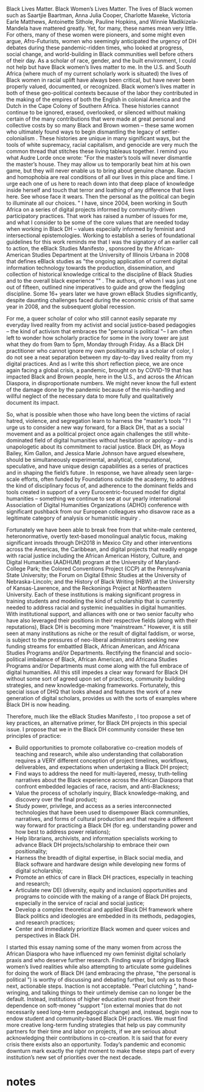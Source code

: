 
Black Lives Matter. Black Women’s Lives Matter. The lives of Black women such as Saartjie Baartman, Anna Julia Cooper, Charlotte Maxeke, Victoria Earle Matthews, Antoinette Sithole, Pauline Hopkins, and Winnie Madikizela-Mandela have mattered greatly. Yet, for many, these names mean very little. For others, many of these women were pioneers, and some might even argue, Afro-Futurists, women who seemingly anticipated the urgency of DH debates during these pandemic-ridden times, who looked at progress, social change, and world-building in Black communities well before others of their day. As a scholar of race, gender, and the built environment, I could not help but have Black women’s lives matter to me. In the U.S. and South Africa (where much of my current scholarly work is situated) the lives of Black women in racial uplift have always been critical, but have never been properly valued, documented, or recognized. Black women’s lives matter in both of these geo-political contexts because of the labor they contributed in the making of the empires of both the English in colonial America and the Dutch in the Cape Colony of Southern Africa. These histories cannot continue to be ignored, erased, overlooked, or silenced without making certain of the many contributions that were made at great personal and collective costs by so many Black and Brown women – these same women who ultimately found ways to begin dismantling the legacy of settler-colonialism . These histories are unique in many significant ways, but the tools of white supremacy, racial capitalism, and genocide are very much the common thread that stitches these living tableaus together. I remind you what Audre Lorde once wrote: 
"For the master’s tools will never dismantle the master’s house. They may allow us to temporarily beat him at his own game, but they will never enable us to bring about genuine change. Racism and homophobia are real conditions of all our lives in this place and time. I urge each one of us here to reach down into that deep place of knowledge inside herself and touch that terror and loathing of any difference that lives here. See whose face it wears. Then the personal as the political can begin to illuminate all our choices. "
I have, since 2004, been working in South Africa on a series of digital projects informed by community-driven participatory practices. That work has raised a number of issues for me, and what I consider to be some of the core values that are needed today when working in Black DH – values especially informed by feminist and intersectional epistemologies. Working to establish a series of foundational guidelines for this work reminds me that I was the signatory of an earlier call to action, the eBlack Studies Manifesto , sponsored by the African-American Studies Department at the University of Illinois Urbana in 2008 that defines eBlack studies as "the ongoing application of current digital information technology towards the production, dissemination, and collection of historical knowledge critical to the discipline of Black Studies and to the overall black experience "" . The authors, of whom I was just one out of fifteen, outlined nine imperatives to guide and grow the fledgling discipline. Some 16+ years later we have grown eBlack Studies significantly, despite daunting challenges faced during the economic crisis of that same year in 2008, and the subsequent global recession. 

For me, a queer scholar of color who still cannot easily separate my everyday lived reality from my activist and social justice-based pedagogies – the kind of activism that embraces the "personal is political "– I am often left to wonder how scholarly practice for some in the ivory tower are just what they do from 9am to 5pm, Monday through Friday. As a Black DH practitioner who cannot ignore my own positionality as a scholar of color, I do not see a neat separation between my day-to-day lived reality from my digital practices. And as I write this short reflection piece, we are once again facing a global crisis, a pandemic, brought on by COVID-19 that has impacted Black and Brown people, here in the U.S., and across the African Diaspora, in disproportionate numbers. We might never know the full extent of the damage done by the pandemic because of the mis-handling and willful neglect of the necessary data to more fully and qualitatively document its impact. 

So, what is possible when those who have long been the victims of racial hatred, violence, and segregation learn to harness the "master’s tools "? I urge us to consider a new way forward, for a Black DH, that as a social movement and as a political project once again challenges the still white-dominated field of digital humanities without hesitation or apology – and is unapologetic about its commitment to racial justice. Black DH, as Moya Bailey, Kim Gallon, and Jessica Marie Johnson have argued elsewhere, should be simultaneously experimental, analytical, computational, speculative, and have unique design capabilities as a series of practices and in shaping the field’s future . In response, we have already seen large-scale efforts, often funded by Foundations outside the academy, to address the kind of disciplinary focus of, and adherence to the dominant fields and tools created in support of a very Eurocentric-focused model for digital humanities – something we continue to see at our yearly international Association of Digital Humanities Organizations (ADHO) conference with significant pushback from our European colleagues who disavow race as a legitimate category of analysis or humanistic inquiry . 

Fortunately we have been able to break free from that white-male centered, heteronormative, overtly text-based monolingual analytic focus, making significant inroads through DH2018 in Mexico City and other interventions across the Americas, the Caribbean, and digital projects that readily engage with racial justice including the African American History, Culture, and Digital Humanities (AADHUM) program at the University of Maryland-College Park; the Colored Conventions Project (CCP) at the Pennsylvania State University; the Forum on Digital Ethnic Studies at the University of Nebraska-Lincoln; and the History of Black Writing (HBW) at the University of Kansas-Lawrence, and the Reckonings Project at Northeastern University. Each of these institutions is making significant progress in training students and modeling the kind of scholarship that is currently needed to address racial and systemic inequalities in digital humanities. With institutional support, and alliances with one or two senior faculty who have also leveraged their positions in their respective fields (along with their reputations), Black DH is becoming more “mainstream.” However, it is still seen at many institutions as niche or the result of digital faddism, or worse, is subject to the pressures of neo-liberal administrators seeking new funding streams for embattled Black, African American, and Africana Studies Programs and/or Departments. Rectifying the financial and socio-political imbalance of Black, African American, and Africana Studies Programs and/or Departments must come along with the full embrace of digital humanities. All this still impedes a clear way forward for Black DH without some sort of agreed upon set of practices, community building strategies, and new knowledge-making frameworks. Fortunately, this special issue of DHQ that looks ahead and features the work of a new generation of digital scholars, provides us with the sorts of examples where Black DH is now heading. 

Therefore, much like the eBlack Studies Manifesto , I too propose a set of key practices, an alternative primer, for Black DH projects in this special issue. I propose that we in the Black DH community consider these ten principles of practice: 


- Build opportunities to promote collaborative co-creation models of teaching and research, while also understanding that collaboration requires a VERY different conception of project timelines, workflows, deliverables, and expectations when undertaking a Black DH project; 
- Find ways to address the need for multi-layered, messy, truth-telling narratives about the Black experience across the African Diaspora that confront embedded legacies of race, racism, and anti-Blackness; 
- Value the process of scholarly inquiry, Black knowledge-making, and discovery over the final product; 
- Study power, privilege, and access as a series interconnected technologies that have been used to disempower Black communities, narratives, and forms of cultural production and that require a different way forward for practicing a Black DH (for eg. understanding power and how best to address power relations); 
- Help librarians, archivists, and information specialists working to advance Black DH projects/scholarship to embrace their own positionality; 
- Harness the breadth of digital expertise, in Black social media, and Black software and hardware design while developing new forms of digital scholarship; 
- Promote an ethics of care in Black DH practices, especially in teaching and research; 
- Articulate new DEI (diversity, equity and inclusion) opportunities and programs to coincide with the making of a range of Black DH projects, especially in the service of racial and social justice; 
- Develop a complex theoretical and applied Black DH framework where Black politics and ideologies are embedded in its methods, pedagogies, and research practices; 
- Center and immediately prioritize Black women and queer voices and perspectives in Black DH. 


I started this essay naming some of the many women from across the African Diaspora who have influenced my own feminist digital scholarly praxis and who deserve further research. Finding ways of bridging Black women’s lived realities while also attempting to articulate some guidelines for doing the work of Black DH (and embracing the phrase, "the personal is political ") is worthy of discussing and debating further, but only as to those next, actionable steps. Inaction is not acceptable. "Pearl clutching ", hand-wringing, and talking things to their untimely demise can no longer be the default. Instead, institutions of higher education must pivot from their dependence on soft-money "support "(on external monies that do not necessarily seed long-term pedagogical change) and, instead, begin now to endow student and community-based Black DH practices. We must find more creative long-term funding strategies that help us pay community partners for their time and labor on projects, if we are serious about acknowledging their contributions in co-creation. It is said that for every crisis there exists also an opportunity. Today’s pandemic and economic downturn mark exactly the right moment to make these steps part of every institution’s new set of priorities over the next decade. 


# notes
